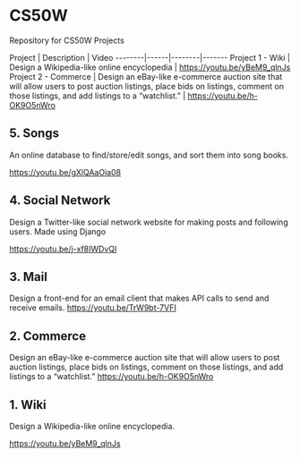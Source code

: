 # CS50W
Repository for CS50W Projects


Project | Description | Video
--------|------|--------|-------
Project 1 - Wiki | Design  a Wikipedia-like online encyclopedia | https://youtu.be/yBeM9_qlnJs
Project 2 - Commerce | Design an eBay-like e-commerce auction site that will allow users to post auction listings, place bids on listings, comment on those listings, and add listings to a “watchlist.” | https://youtu.be/h-OK9O5nWro



## 5. Songs
An online database to find/store/edit songs, and sort them into song books.

https://youtu.be/gXlQAaOia08

## 4. Social Network
Design a Twitter-like social network website for making posts and following users.
Made using Django

https://youtu.be/j-xf8IWDvQI

## 3. Mail
Design a front-end for an email client that makes API calls to send and receive emails.
https://youtu.be/TrW9bt-7VFI

## 2. Commerce
Design an eBay-like e-commerce auction site that will allow users to post auction listings, place bids on listings, comment on those listings, and add listings to a “watchlist.”
https://youtu.be/h-OK9O5nWro

## 1. Wiki
Design a Wikipedia-like online encyclopedia.

https://youtu.be/yBeM9_qlnJs

